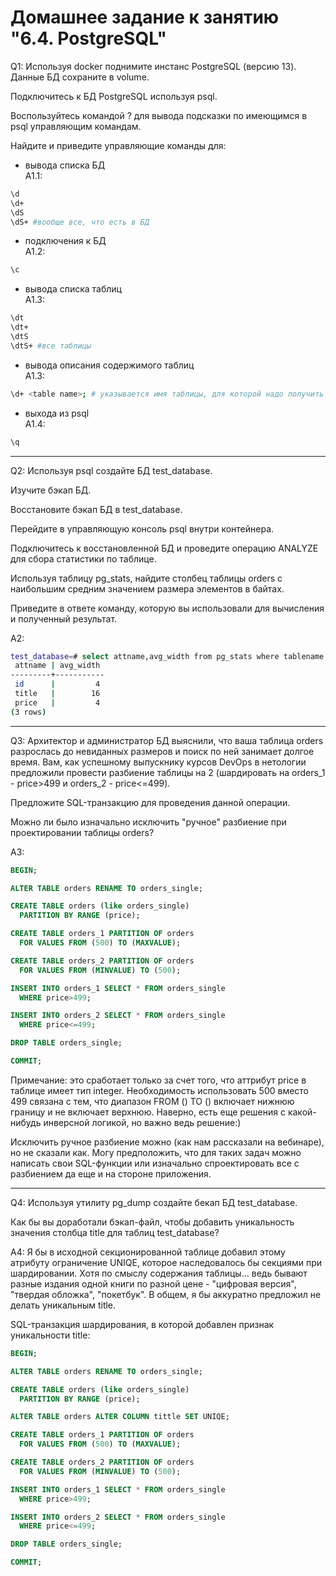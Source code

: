 # Домашнее задание к занятию "6.4. PostgreSQL"

Q1:
Используя docker поднимите инстанс PostgreSQL (версию 13). Данные БД сохраните в volume.

Подключитесь к БД PostgreSQL используя psql.

Воспользуйтесь командой \? для вывода подсказки по имеющимся в psql управляющим командам.

Найдите и приведите управляющие команды для:

- вывода списка БД  
A1.1:  
```bash
\d
\d+
\dS
\dS+ #вообще все, что есть в БД
```
- подключения к БД  
A1.2:  
```bash
\c
```
- вывода списка таблиц  
A1.3:  
```bash
\dt
\dt+
\dtS
\dtS+ #все таблицы
```
- вывода описания содержимого таблиц  
A1.3:  
```bash
\d+ <table name>; # указывается имя таблицы, для которой надо получить описание
```
- выхода из psql  
A1.4:  
```bash
\q
```

---
Q2:
Используя psql создайте БД test_database.

Изучите бэкап БД.

Восстановите бэкап БД в test_database.

Перейдите в управляющую консоль psql внутри контейнера.

Подключитесь к восстановленной БД и проведите операцию ANALYZE для сбора статистики по таблице.

Используя таблицу pg_stats, найдите столбец таблицы orders с наибольшим средним значением размера элементов в байтах.

Приведите в ответе команду, которую вы использовали для вычисления и полученный результат.

A2:
```bash
test_database=# select attname,avg_width from pg_stats where tablename = 'orders';
 attname | avg_width
---------+-----------
 id      |         4
 title   |        16
 price   |         4
(3 rows)
```

---
Q3: Архитектор и администратор БД выяснили, что ваша таблица orders разрослась до невиданных размеров и поиск по ней занимает долгое время. Вам, как успешному выпускнику курсов DevOps в нетологии предложили провести разбиение таблицы на 2 (шардировать на orders_1 - price>499 и orders_2 - price<=499).

Предложите SQL-транзакцию для проведения данной операции.

Можно ли было изначально исключить "ручное" разбиение при проектировании таблицы orders?

A3:
```SQL
BEGIN;

ALTER TABLE orders RENAME TO orders_single;

CREATE TABLE orders (like orders_single)
  PARTITION BY RANGE (price);

CREATE TABLE orders_1 PARTITION OF orders
  FOR VALUES FROM (500) TO (MAXVALUE);

CREATE TABLE orders_2 PARTITION OF orders
  FOR VALUES FROM (MINVALUE) TO (500);

INSERT INTO orders_1 SELECT * FROM orders_single
  WHERE price>499;

INSERT INTO orders_2 SELECT * FROM orders_single
  WHERE price<=499;

DROP TABLE orders_single;

COMMIT;
```
Примечание: это сработает только за счет того, что аттрибут price в таблице имеет тип integer. Необходимость использовать 500 вместо 499 связана с тем, что диапазон FROM () TO () включает нижнюю границу и не включает верхнюю. Наверно, есть еще решения с какой-нибудь инверсной логикой, но важно ведь решение:)

Исключить ручное разбиение можно (как нам рассказали на вебинаре), но не сказали как. Могу предположить, что для таких задач можно написать свои SQL-функции или изначально спроектировать все с разбиением да еще и на стороне приложения.

---
Q4: Используя утилиту pg_dump создайте бекап БД test_database.

Как бы вы доработали бэкап-файл, чтобы добавить уникальность значения столбца title для таблиц test_database?

A4: Я бы в исходной секционированной таблице добавил этому атрибуту ограничение UNIQE, которое наследовалось бы секциями при шардировании. Хотя по смыслу содержания таблицы... ведь бывают разные издания одной книги по разной цене - "цифровая версия", "твердая обложка", "покетбук". В общем, я бы аккуратно предложил не делать уникальным title.

SQL-транзакция шардирования, в которой добавлен признак уникальности title:
```SQL
BEGIN;

ALTER TABLE orders RENAME TO orders_single;

CREATE TABLE orders (like orders_single)
  PARTITION BY RANGE (price);

ALTER TABLE orders ALTER COLUMN tittle SET UNIQE;

CREATE TABLE orders_1 PARTITION OF orders
  FOR VALUES FROM (500) TO (MAXVALUE);

CREATE TABLE orders_2 PARTITION OF orders
  FOR VALUES FROM (MINVALUE) TO (500);

INSERT INTO orders_1 SELECT * FROM orders_single
  WHERE price>499;

INSERT INTO orders_2 SELECT * FROM orders_single
  WHERE price<=499;

DROP TABLE orders_single;

COMMIT;
```
